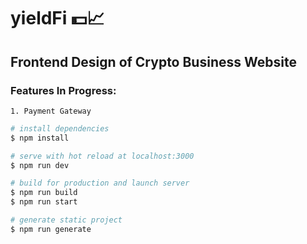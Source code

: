# yieldFi 💵📈

## Frontend Design of Crypto Business Website

### Features In Progress:

```
1. Payment Gateway
```

```bash
# install dependencies
$ npm install

# serve with hot reload at localhost:3000
$ npm run dev

# build for production and launch server
$ npm run build
$ npm run start

# generate static project
$ npm run generate
```
